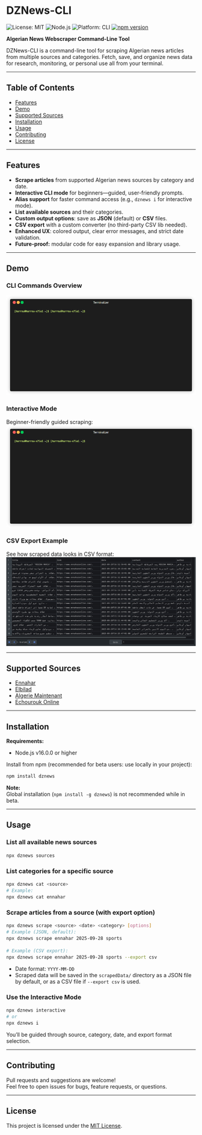# DZNews-CLI

![License: MIT](https://img.shields.io/badge/License-MIT-blue.svg)
![Node.js](https://img.shields.io/badge/node-%3E%3D16.0.0-green.svg)
![Platform: CLI](https://img.shields.io/badge/platform-CLI-blue.svg)
[![npm version](https://img.shields.io/npm/v/dznews)](https://www.npmjs.com/package/dznews)

**Algerian News Webscraper Command-Line Tool**

DZNews-CLI is a command-line tool for scraping Algerian news articles from multiple sources and categories. Fetch, save, and organize news data for research, monitoring, or personal use all from your terminal.

---

## Table of Contents

- [Features](#features)
- [Demo](#demo)
- [Supported Sources](#supported-sources)
- [Installation](#installation)
- [Usage](#usage)
- [Contributing](#contributing)
- [License](#license)

---

## Features

- **Scrape articles** from supported Algerian news sources by category and date.
- **Interactive CLI mode** for beginners—guided, user-friendly prompts.
- **Alias support** for faster command access (e.g., `dznews i` for interactive mode).
- **List available sources** and their categories.
- **Custom output options**: save as **JSON** (default) or **CSV** files.
- **CSV export** with a custom converter (no third-party CSV lib needed).
- **Enhanced UX**: colored output, clear error messages, and strict date validation.
- **Future-proof:** modular code for easy expansion and library usage.

---

## Demo

### CLI Commands Overview
![DZNews-CLI commands demo](./assets/Commands%20demo.gif)

### Interactive Mode
Beginner-friendly guided scraping:
![DZNews-CLI interactive mode demo](./assets/Interactive%20CLI%20demo.gif)

### CSV Export Example
See how scraped data looks in CSV format:
![DZNews-CLI CSV screenshot](./assets/CSV%20Screenshot.png)

---

## Supported Sources

- [Ennahar](https://www.ennaharonline.com/)
- [Elbilad](https://www.elbilad.net/)
- [Algerie Maintenant](https://algeriemaintenant.dz/)
- [Echourouk Online](https://www.echoroukonline.com/)

---

## Installation

**Requirements:**  
- Node.js v16.0.0 or higher

Install from npm (recommended for beta users: use locally in your project):

```sh
npm install dznews
```

**Note:**  
Global installation (`npm install -g dznews`) is not recommended while in beta.

---

## Usage

### List all available news sources
```sh
npx dznews sources
```

### List categories for a specific source
```sh
npx dznews cat <source>
# Example:
npx dznews cat ennahar
```

### Scrape articles from a source (with export option)
```sh
npx dznews scrape <source> <date> <category> [options]
# Example (JSON, default):
npx dznews scrape ennahar 2025-09-28 sports

# Example (CSV export):
npx dznews scrape ennahar 2025-09-28 sports --export csv
```
- Date format: `YYYY-MM-DD`
- Scraped data will be saved in the `scrapedData/` directory as a JSON file by default, or as a CSV file if `--export csv` is used.

### Use the Interactive Mode
```sh
npx dznews interactive
# or
npx dznews i
```
You’ll be guided through source, category, date, and export format selection.

---

## Contributing

Pull requests and suggestions are welcome!  
Feel free to open issues for bugs, feature requests, or questions.

---

## License

This project is licensed under the [MIT License](LICENSE).